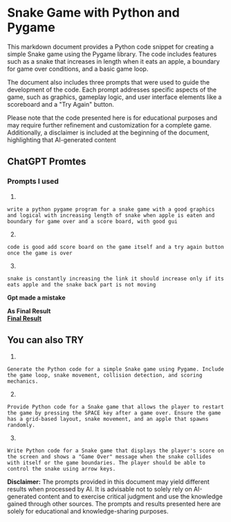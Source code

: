 # Snake Game with Python and Pygame

This markdown document provides a Python code snippet for creating a simple Snake game using the Pygame library. The code includes features such as a snake that increases in length when it eats an apple, a boundary for game over conditions, and a basic game loop.

The document also includes three prompts that were used to guide the development of the code. Each prompt addresses specific aspects of the game, such as graphics, gameplay logic, and user interface elements like a scoreboard and a "Try Again" button.

Please note that the code presented here is for educational purposes and may require further refinement and customization for a complete game. Additionally, a disclaimer is included at the beginning of the document, highlighting that AI-generated content


## ChatGPT Promtes

### Prompts I used

1. 
```text
write a python pygame program for a snake game with a good graphics and logical with increasing length of snake when apple is eaten and boundary for game over and a score board, with good gui
```
  
2. 
```text
code is good add score board on the game itself and a try again button once the game is over
```
  
3. 
```text
snake is constantly increasing the link it should increase only if its eats apple and the snake back part is not moving
```
  
**Gpt made a mistake**

**As Final Result**  
**[Final Result](snake-game.py)**
  
  
  
## You can also TRY

  
1. 
```text
Generate the Python code for a simple Snake game using Pygame. Include the game loop, snake movement, collision detection, and scoring mechanics.
```
  
2. 
```text
Provide Python code for a Snake game that allows the player to restart the game by pressing the SPACE key after a game over. Ensure the game has a grid-based layout, snake movement, and an apple that spawns randomly.
```
  
3. 
```text
Write Python code for a Snake game that displays the player's score on the screen and shows a "Game Over" message when the snake collides with itself or the game boundaries. The player should be able to control the snake using arrow keys.
```
  
  
**Disclaimer:**
The prompts provided in this document may yield different results when processed by AI. It is advisable not to solely rely on AI-generated content and to exercise critical judgment and use the knowledge gained through other sources. The prompts and results presented here are solely for educational and knowledge-sharing purposes.


